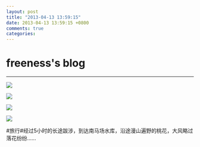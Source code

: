 ```yaml
---
layout: post
title: "2013-04-13 13:59:15"
date: 2013-04-13 13:59:15 +0800
comments: true
categories: 
---
```


# freeness's blog

----------

![](http://okqmqrbgo.bkt.clouddn.com/201304131359151.jpg)

![](http://okqmqrbgo.bkt.clouddn.com/201304131359152.jpg)

![](http://okqmqrbgo.bkt.clouddn.com/201304131359153.jpg)

![](http://okqmqrbgo.bkt.clouddn.com/201304131359154.jpg)

>
\#旅行\#经过5小时的长途跋涉，到达南马场水库，沿途漫山遍野的桃花，大风略过落花纷纷……